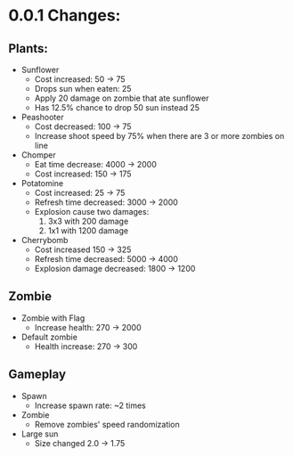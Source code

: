 # 0.0.1 Changes:

## Plants:
+ Sunflower
	+ Cost increased: 50 -> 75
	+ Drops sun when eaten: 25
	+ Apply 20 damage on zombie that ate sunflower
	+ Has 12.5% chance to drop 50 sun instead 25
+ Peashooter
	+ Cost decreased: 100 -> 75
	+ Increase shoot speed by 75% when there are 3 or more zombies on line
+ Chomper
	+ Eat time decrease: 4000 -> 2000
	+ Cost increased: 150 -> 175
+ Potatomine
	+ Cost increased: 25 -> 75
	+ Refresh time decreased: 3000 -> 2000
	+ Explosion cause two damages:
		1. 3x3 with 200 damage
		1. 1x1 with 1200 damage
+ Cherrybomb
	+ Cost increased 150 -> 325
	+ Refresh time decreased: 5000 -> 4000
	+ Explosion damage decreased: 1800 -> 1200

## Zombie
+ Zombie with Flag
	+ Increase health: 270 -> 2000
+ Default zombie
	+ Health increase: 270 -> 300

## Gameplay
+ Spawn
	+ Increase spawn rate: \~2 times
+ Zombie
	+ Remove zombies' speed randomization
+ Large sun
	+ Size changed 2.0 -> 1.75
